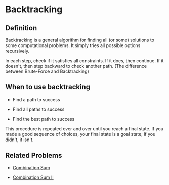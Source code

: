 # Backtracking

## Definition
Backtracking is a general algorithm for finding all (or some) solutions to some computational problems. It simply tries all possible options recursively.

In each step, check if it satisfies all constraints. If it does, then continue. If it doesn't, then step backward to check another path. (The difference between Brute-Force and Backtracking)

## When to use backtracking

* Find a path to success

* Find all paths to success

* Find the best path to success

This procedure is repeated over and over until you reach a final state. If you made a good sequence of choices, your final state is a goal state; if you didn't, it isn't.

## Related Problems

* [Combination Sum](problems/combination-sum.md)

* [Combination Sum II](problems/combination-sum2.md)


